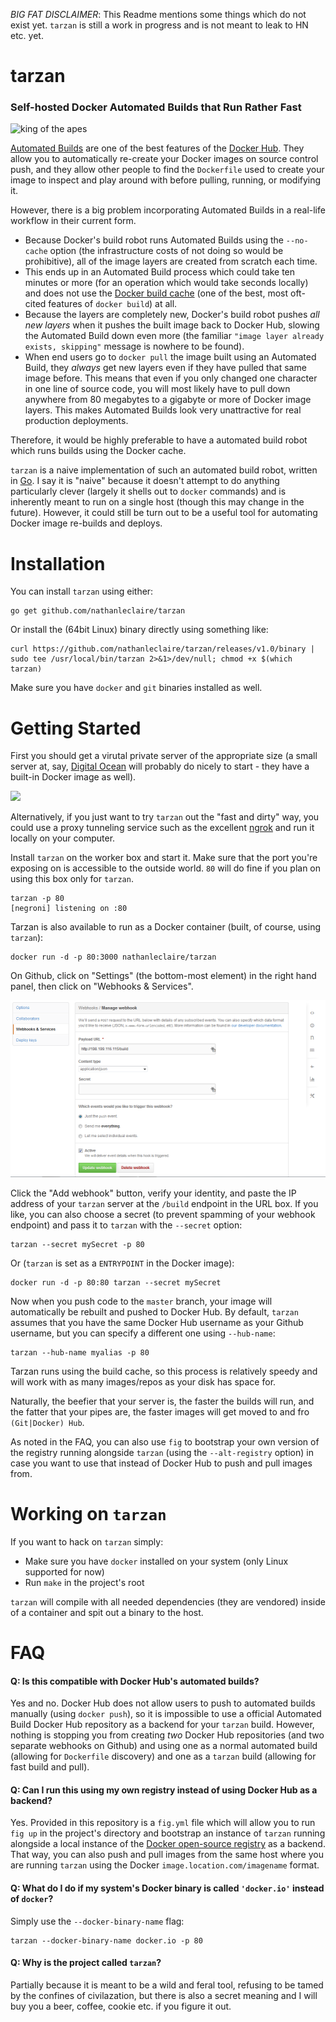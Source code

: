 _BIG FAT DISCLAIMER_: This Readme mentions some things which do not exist yet.  `tarzan` is still a work in progress and is not meant to leak to HN etc. yet.

tarzan
======

### Self-hosted Docker Automated Builds that Run Rather Fast

![king of the apes](https://github.com/nathanleclaire/tarzan/blob/master/static/img/tarzan.jpg)

[Automated Builds](http://docs.docker.com/docker-hub/builds/) are one of the best features of the [Docker Hub](https://hub.docker.com).  They allow you to automatically re-create your Docker images on source control push, and they allow other people to find the `Dockerfile` used to create your image to inspect and play around with before pulling, running, or modifying it.

However, there is a big problem incorporating Automated Builds in a real-life workflow in their current form. 

- Because Docker's build robot runs Automated Builds using the `--no-cache` option (the infrastructure costs of not doing so would be prohibitive), all of the image layers are created from scratch each time.  
- This ends up in an Automated Build process which could take ten minutes or more (for an operation which would take seconds locally) and does not use the [Docker build cache](http://thenewstack.io/understanding-the-docker-cache-for-faster-builds/) (one of the best, most oft-cited features of `docker build`) at all.
- Because the layers are completely new, Docker's build robot pushes _all new layers_ when it pushes the built image back to Docker Hub, slowing the Automated Build down even more (the familiar `"image layer already exists, skipping"` message is nowhere to be found).
- When end users go to `docker pull` the image built using an Automated Build, they _always_ get new layers even if they have pulled that same image before.  This means that even if you only changed one character in one line of source code, you will most likely have to pull down anywhere from 80 megabytes to a gigabyte or more of Docker image layers.  This makes Automated Builds look very unattractive for real production deployments.

Therefore, it would be highly preferable to have a automated build robot which runs builds using the Docker cache.

`tarzan` is a naive implementation of such an automated build robot, written in [Go](http://golang.org).  I say it is "naive" because it doesn't attempt to do anything particularly clever (largely it shells out to `docker` commands) and is inherently meant to run on a single host (though this may change in the future).  However, it could still be turn out to be a useful tool for automating Docker image re-builds and deploys.

# Installation

You can install `tarzan` using either:

```
go get github.com/nathanleclaire/tarzan
```

Or install the (64bit Linux) binary directly using something like:

```
curl https://github.com/nathanleclaire/tarzan/releases/v1.0/binary | sudo tee /usr/local/bin/tarzan 2>&1>/dev/null; chmod +x $(which tarzan) 
```

Make sure you have `docker` and `git` binaries installed as well.

# Getting Started

First you should get a virutal private server of the appropriate size (a small server at, say, [Digital Ocean](http://digitalocean.com) will probably do nicely to start - they have a built-in Docker image as well).

![](/static/img/createdroplet.png)

Alternatively, if you just want to try `tarzan` out the "fast and dirty" way, you could use a proxy tunneling service such as the excellent [ngrok](http://ngrok.com) and run it locally on your computer.

Install `tarzan` on the worker box and start it.  Make sure that the port you're exposing on is accessible to the outside world.  `80` will do fine if you plan on using this box only for `tarzan`.

```
tarzan -p 80
[negroni] listening on :80
```

Tarzan is also available to run as a Docker container (built, of course, using `tarzan`):

```
docker run -d -p 80:3000 nathanleclaire/tarzan
```

On Github, click on "Settings" (the bottom-most element) in the right hand panel, then click on "Webhooks & Services".

![](/static/img/webhooks.png)

Click the "Add webhook" button, verify your identity, and paste the IP address of your `tarzan` server at the `/build` endpoint in the URL box.  If you like, you can also choose a secret (to prevent spamming of your webhook endpoint) and pass it to `tarzan` with the `--secret` option:

```
tarzan --secret mySecret -p 80
```

Or (`tarzan` is set as a `ENTRYPOINT` in the Docker image):

```
docker run -d -p 80:80 tarzan --secret mySecret
```

Now when you push code to the `master` branch, your image will automatically be rebuilt and pushed to Docker Hub.  By default, `tarzan` assumes that you have the same Docker Hub username as your Github username, but you can specify a different one using `--hub-name`: 

```
tarzan --hub-name myalias -p 80
```

Tarzan runs using the build cache, so this process is relatively speedy and will work with as many images/repos as your disk has space for.  

Naturally, the beefier that your server is, the faster the builds will run, and the fatter that your pipes are, the faster images will get moved to and fro `(Git|Docker) Hub`.

As noted in the FAQ, you can also use `fig` to bootstrap your own version of the registry running alongside `tarzan` (using the `--alt-registry` option) in case you want to use that instead of Docker Hub to push and pull images from. 

# Working on `tarzan`

If you want to hack on `tarzan` simply:

- Make sure you have `docker` installed on your system (only Linux supported for now)
- Run `make` in the project's root

`tarzan` will compile with all needed dependencies (they are vendored) inside of a container and spit out a binary to the host.

# FAQ

#### Q: Is this compatible with Docker Hub's automated builds?

Yes and no.  Docker Hub does not allow users to push to automated builds manually (using `docker push`), so it is impossible to use a official Automated Build Docker Hub repository as a backend for your `tarzan` build.  However, nothing is stopping you from creating _two_ Docker Hub repositories (and two separate webhooks on Github) and using one as a normal automated build (allowing for `Dockerfile` discovery) and one as a `tarzan` build (allowing for fast build and pull). 

#### Q: Can I run this using my own registry instead of using Docker Hub as a backend?

Yes.  Provided in this repository is a `fig.yml` file which will allow you to run `fig up` in the project's directory and bootstrap an instance of `tarzan` running alongside a local instance of the [Docker open-source registry](https://github.com/docker/docker-registry) as a backend.  That way, you can also push and pull images from the same host where you are running `tarzan` using the Docker `image.location.com/imagename` format.

#### Q: What do I do if my system's Docker binary is called `'docker.io'` instead of `docker`?

Simply use the `--docker-binary-name` flag:

```
tarzan --docker-binary-name docker.io -p 80
```

#### Q: Why is the project called `tarzan`?

Partially because it is meant to be a wild and feral tool, refusing to be tamed by the confines of civilazation, but there is also a secret meaning and I will buy you a beer, coffee, cookie etc. if you figure it out.
